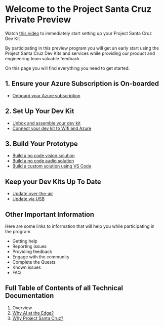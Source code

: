 
# Welcome to the Project Santa Cruz Private Preview
Watch [this video](https://microsoft.sharepoint-df.com/:v:/t/ProjectSantaCruzPrivatePreview/EX3mBUcyM9tOmnVcZMnhe9wB-4lubt4scTkbqh_q8JSM3Q?e=zyqJvu) to immediately start setting up your Project Santa Cruz Dev Kit

By participating in this preview program you will get an early start using the Project Santa Cruz Dev Kits and services while providing our product and engineering team valuable feedback.

On this page you will find everything you need to get started.

## 1. Ensure your Azure Subscription is On-boarded
- [Onboard your Azure subscription]()

## 2. Set Up Your Dev Kit
- [Unbox and assemble your dev kit]()
- [Connect your dev kit to Wifi and Azure]()

## 3. Build Your Prototype
- [Build a no code vision solution]()
- [Build a no code audio solution]()
- [Build a custom solution using VS Code]()

## Keep your Dev Kits Up To Date
- [Update over-the-air]()
- [Update via USB]()


## Other Important Information
Here are some links to information that will help you while participating in the program.

- Getting help
- Reporting issues
- Providing feedback
- Engage with the community
- Complete the Quests
- Known issues
- FAQ






## Full Table of Contents of all Technical Documentation
1. Overview
  1. [Why AI at the Edge?]()
  1. [Why Project Santa Cruz?]()
 

